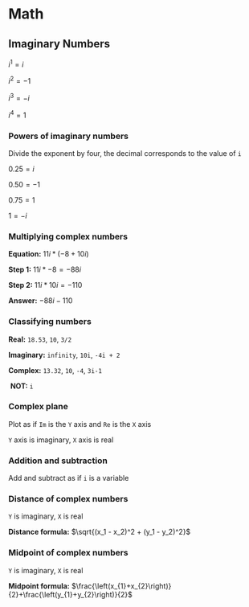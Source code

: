 # Math

## Imaginary Numbers 



$i^1 = i$

$i^2 = -1$

$i^3 = -i$

$i^4 = 1$



### Powers of imaginary numbers

<!--8/22/20-->

Divide the exponent by four, the decimal corresponds to the value of `i`

$0.25 = i$

$0.50=-1$

$0.75 = 1$

$1 = -i$



### Multiplying complex numbers

<!--8/22/20-->

**Equation:** $11i * ( -8 + 10i )$

**Step 1:** $11i * -8 = -88i$

**Step 2:** $11i * 10i = -110$

**Answer:** $-88i -110$



### Classifying numbers

<!--8/22/20-->

**Real:** `18.53`, `10`, `3/2`

**Imaginary:** `infinity`, `10i`, `-4i + 2`

**Complex:** `13.32`, `10`, `-4`, `3i-1`

​    **NOT:** `i`



### Complex plane

<!--8/22/20-->

Plot as if `Im` is the `Y` axis and `Re` is the `X` axis

`Y` axis is imaginary, `X` axis is real

  

### Addition and subtraction

<!--8/22/20-->

Add and subtract as if `i` is a variable



### Distance of complex numbers

<!--8/22/20-->

`Y` is imaginary, `X` is real

**Distance formula:** $\sqrt{(x_1 - x_2)^2 + (y_1 - y_2)^2}$



### Midpoint of complex numbers

<!--8/22/20-->

`Y` is imaginary, `X` is real

**Midpoint formula:** $\frac{\left(x_{1}+x_{2}\right)}{2}+\frac{\left(y_{1}+y_{2}\right)}{2}$



